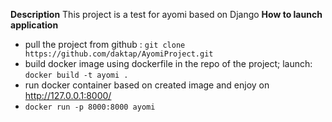 **Description**
This project is a test for ayomi based on Django 
**How to launch application**
 - pull the project from github : 
  `git clone https://github.com/daktap/AyomiProject.git`
 - build docker image using dockerfile in the repo of the project; launch:
  `docker build -t ayomi .`
 - run docker container based on created image and enjoy on http://127.0.0.1:8000/
 - `docker run -p 8000:8000 ayomi`

